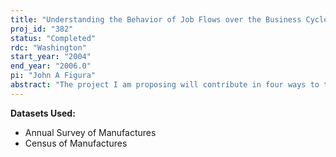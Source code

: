 ```yaml
---
title: "Understanding the Behavior of Job Flows over the Business Cycle"
proj_id: "382"
status: "Completed"
rdc: "Washington"
start_year: "2004"
end_year: "2006.0"
pi: "John A Figura"
abstract: "The project I am proposing will contribute in four ways to the understanding and improvement of Census data: first, it will develop filtering and flagging programs, which will identify unusual and potentially spurious observations for plants in the Annual Survey of Manufacturers (ASM). Second, it will also estimate or impute data for missing observations or observations deemed likely to be spurious. Third, because the project estimates population moments from relatively long panels of plants, it will further the understanding of the representativeness and usefulness of estimates constructed from longitudinal data. Finally, the project will further the understanding of the dynamic behavior of plants, in particular their demand for labor. In this regard, the project proposes to answer two sets of questions related to the behavior of plant level employment: (1) do plants time their restructuring activities to correspond with fluctuations in the business cycle and if so, which types of plants are more likely to do so, and (2) are there asymmetric movements in job flows at the plant level and do these plant-level asymmetric movements, if they exist, translate into asymmetric job flow movements at the aggregate level. Answering these questions requires the construction of panels of plants from the ASM, with panels grouped by relevant plant characteristics, such as size and industry. To prevent spurious data from contaminating results, I will filter out or flag unusual patterns in plants’ time series of characteristics as well as impute data that is either missing or appears spurious. To appropriately interpret my results, I will compare characteristics of plants from my longitudinal samples to the overall ASM, evaluating the representativeness, and hence the usefulness, of estimates constructed from longitudinal data. The data sets I will need are the ASM from 1972 to the most recent available and the Census of Manufacturers (CM) from 1967 to the most recent available. Considerable processing of this data has already been performed in the construction of data files for the Gross Flows project. Thus, I would also like to have access to many of the files constructed from the ASM and the CM in the Gross Flows project."
---
```


**Datasets Used:**

  - Annual Survey of Manufactures 
  - Census of Manufactures 

